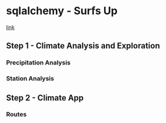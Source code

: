 # sqlalchemy - Surfs Up
[link](climate_starter.ipynb)

## Step 1 - Climate Analysis and Exploration
### Precipitation Analysis
### Station Analysis
## Step 2 - Climate App
### Routes
